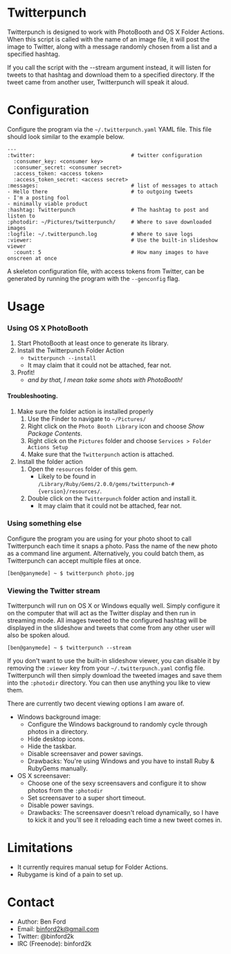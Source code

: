 Twitterpunch
===============

Twitterpunch is designed to work with PhotoBooth and OS X Folder Actions.
When this script is called with the name of an image file, it will post the
image to Twitter, along with a message randomly chosen from a list and a
specified hashtag.

If you call the script with the --stream argument instead, it will listen
for tweets to that hashtag and download them to a specified directory. If
the tweet came from another user, Twitterpunch will speak it aloud.

Configuration
===========

Configure the program via the `~/.twitterpunch.yaml` YAML file. This file should
look similar to the example below.

    ---
    :twitter:                               # twitter configuration
      :consumer_key: <consumer key>
      :consumer_secret: <consumer secret>
      :access_token: <access token>
      :access_token_secret: <access secret>
    :messages:                              # list of messages to attach
    - Hello there                           # to outgoing tweets
    - I'm a posting fool
    - minimally viable product
    :hashtag: Twitterpunch                  # The hashtag to post and listen to
    :photodir: ~/Pictures/twitterpunch/     # Where to save downloaded images
    :logfile: ~/.twitterpunch.log           # Where to save logs
    :viewer:                                # Use the built-in slideshow viewer
      :count: 5                             # How many images to have onscreen at once

A skeleton configuration file, with access tokens from Twitter, can be generated
by running the program with the `--genconfig` flag.

Usage 
==========

### Using OS X PhotoBooth

1. Start PhotoBooth at least once to generate its library.
1. Install the Twitterpunch Folder Action
    * `twitterpunch --install`
    * It may claim that it could not be attached, fear not.
1. Profit!
    * _and by that, I mean take some shots with PhotoBooth!_

#### Troubleshooting.

1. Make sure the folder action is installed properly
    1. Use the Finder to navigate to `~/Pictures/`
    1. Right click on the `Photo Booth Library` icon and choose _Show Package Contents_.
    1. Right click on the `Pictures` folder and choose `Services > Folder Actions Setup`
    1. Make sure that the `Twitterpunch` action is attached.
1. Install the folder action
    1. Open the `resources` folder of this gem.
        * Likely to be found in `/Library/Ruby/Gems/2.0.0/gems/twitterpunch-#{version}/resources/`.
    1. Double click on the `Twitterpunch` folder action and install it.
        * It may claim that it could not be attached, fear not.

### Using something else

Configure the program you are using for your photo shoot to call Twitterpunch
each time it snaps a photo. Pass the name of the new photo as a command line
argument.  Alternatively, you could batch them, as Twitterpunch can accept
multiple files at once.

    [ben@ganymede] ~ $ twitterpunch photo.jpg

### Viewing the Twitter stream

Twitterpunch will run on OS X or Windows equally well. Simply configure it on the
computer that will act as the Twitter display and then run in streaming mode.
All images tweeted to the configured hashtag will be displayed in the slideshow
and tweets that come from any other user will also be spoken aloud.

    [ben@ganymede] ~ $ twitterpunch --stream

If you don't want to use the built-in slideshow viewer, you can disable it by
removing the `:viewer` key from your `~/.twitterpunch.yaml` config file. Twitterpunch
will then simply download the tweeted images and save them into the `:photodir`
directory. You can then use anything you like to view them.

There are currently two decent viewing options I am aware of.

* Windows background image:
    * Configure the Windows background to randomly cycle through photos in a directory.
    * Hide desktop icons.
    * Hide the taskbar.
    * Disable screensaver and power savings.
    * Drawbacks: You're using Windows and you have to install Ruby & RubyGems manually.
* OS X screensaver:
    * Choose one of the sexy screensavers and configure it to show photos from the `:photodir`
    * Set screensaver to a super short timeout.
    * Disable power savings.
    * Drawbacks: The screensaver doesn't reload dynamically, so I have to kick it
      and you'll see it reloading each time a new tweet comes in.

Limitations
===========

* It currently requires manual setup for Folder Actions.
* Rubygame is kind of a pain to set up.


Contact
=======

* Author: Ben Ford
* Email: binford2k@gmail.com
* Twitter: @binford2k
* IRC (Freenode): binford2k

